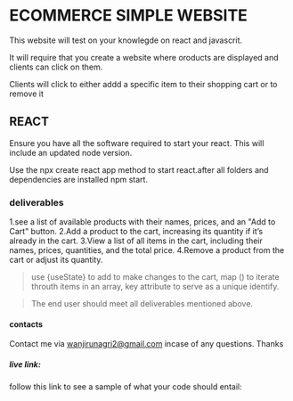 # ECOMMERCE SIMPLE WEBSITE
This website will test on your knowlegde on react and javascrit.

It will require that you create a website where oroducts are displayed and clients can click on them. 

Clients will click to either addd a specific item to their shopping cart or to remove it

## REACT
Ensure you have all the software required to start your react. This will include an updated node version. 

Use the npx create react app method to start react.after all folders and dependencies are installed npm start. 

### deliverables
1.see a list of available products with their names, prices, and an "Add to Cart" button.
2.Add a product to the cart, increasing its quantity if it’s already in the cart.
3.View a list of all items in the cart, including their names, prices, quantities, and the total price.
4.Remove a product from the cart or adjust its quantity.

> use {useState} to add to make changes to the cart, map () to iterate throuth items in an array, key attribute to serve as a unique identify.

> The end user should meet all deliverables mentioned above. 

#### contacts
Contact me via wanjirunagri2@gmail.com incase of any questions. Thanks

##### live link:
follow this link to see a sample of what your code should entail:


